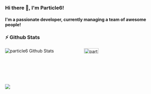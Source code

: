 ### Hi there 👋, I'm Particle6!

#### I'm a passionate developer, currently managing a team of awesome people!

### :zap: Github Stats

####

<div style="display: grid;grid-template-columns: 1fr 1fr; grid-gap: 10px">
  <img src="https://github-readme-stats-gray-beta-34.vercel.app/api?username=particle6&show_icons=true&title_color=fff&icon_color=79ff97&text_color=efefef&bg_color=24292e&rank_icon=github&custom_title=Particle6%27s%20GitHub%20Stats" alt="particle6 Github Stats">

  <img src="https://github-readme-stats-gray-beta-34.vercel.app/api/top-langs/?username=particle6&show_icons=true&text_color=efefef&bg_color=24292e&title_color=ffffff" width="44%" alt="particle6 Top Languages">
</div>

##

<a href="https://www.buymeacoffee.com/particle6"><img src="https://img.buymeacoffee.com/button-api/?text=Buy me a beer!&emoji=🍺&slug=particle6&button_colour=407544&font_colour=ffffff&font_family=Bree&outline_colour=ffffff&coffee_colour=FFDD00" /></a>
